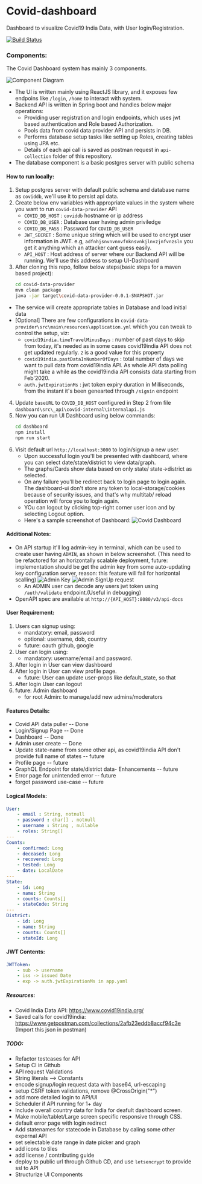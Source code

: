 # Covid-dashboard
Dashboard to visualize Covid19 India Data, with User login/Registration.

[![Build Status](https://img.shields.io/endpoint.svg?url=https%3A%2F%2Factions-badge.atrox.dev%2Fpritamprasd%2Fcovid-dashboard%2Fbadge%3Fref%3Dmain&style=flat)](https://actions-badge.atrox.dev/pritamprasd/covid-dashboard/goto?ref=main)

### Components:
The Covid Dashboard system has mainly 3 components.

![Component Diagram](images/componets.png)

- The UI is written mainly using ReactJS library, and it exposes few endpoins like `/login`, `/home` to interact with system.
- Backend API is written in Spring boot and handles below major operations:
    - Providing user registration and login endpoints, which uses jwt based authentication and Role based Authorization.
    - Pools data from covid data provider API and persists in DB.
    - Performs database setup tasks like setting up Roles, creating tables using JPA etc.
    - Details of each api call is saved as postman request in `api-collection` folder of this repository.
- The database component is a basic postgres server with public schema

#### How to run locally:
1. Setup postgres server with default public schema and database name as `coviddb`, we'll use it to persist api data.
2. Create below env variables with appropriate values in the system where you want to run `covid-data-provider` API
    - `COVID_DB_HOST` : `coviddb` hostname or ip address
    - `COVID_DB_USER` : Database user having admin priviledge 
    - `COVID_DB_PASS` : Password for `COVID_DB_USER`
    - `JWT_SECRET`    : Some unique string which will be used to encrypt user information in JWT. e.g, `adfnhjsnvnvnnvfnknsvnkjlnvzjnfvnzsln` you get it anything which an attacker cant guess easily.
    - `API_HOST`      : Host address of server where our Backend API will be running. We'll use this address to setup UI-Dashboard
3. After cloning this repo, follow below steps(basic steps for a maven based project):
    ```sh
    cd covid-data-provider
    mvn clean package
    java -jar target\covid-data-provider-0.0.1-SNAPSHOT.jar
    ```
- The service will create appropriate tables in Database and load initial data
- [Optional] There are few configurations in `covid-data-provider\src\main\resources\application.yml` which you can tweak to control the setup, viz:
    - `covid19india.timeTravelMinusDays` : number of past days to skip from today, it's needed as in some cases covid19india API does not get updated regularly. `2` is a good value for this property
    - `covid19india.pastDataInNumberOfDays` : total number of days we want to pull data from covid19india API. As whole API data polling might take a while as the covid19india API consists data starting from Feb'2020.
    - `auth.jwtExpirationMs` : jwt token expiry duration in Milliseconds, from the instant it's been genearted through `/signin` endpoint

4. Update `baseURL` to `COVID_DB_HOST` configured in Step 2 from file `dashboard\src\_api\covid-internal\internalapi.js`
5. Now you can run UI Dashboard using below commands: 
    ```sh
    cd dashboard
    npm install
    npm run start
    ```
6. Visit default url `http://localhost:3000` to login/signup a new user.
    - Upon successful login you'll be presented with dashboard, where you can select date/state/district to view data/graph.
    - The graphs/Cards show data based on only state/ state->district as selected.
    - On any failure you'll be redirect back to login page to login again. The dashboard-ui don't store any token to local-storage/cookies because of security issues, and that's why multitab/ reload operation will force you to login again.
    - YOu can logout by clicking top-right corner user icon and by selecting Logout option.
    - Here's a sample screenshot of Dashboard:
    ![Covid Dashboard](images/dashboard.png)


#### Additional Notes: 
- On API startup it'll log admin-key in terminal, which can be used to create user having `ADMIN`, as shown in below screenshot. (This need to be refactored for an horizontally scalable deployment, future: implementation should be get the admin key from some auto-updating key configuration server, reason: this feature will fail for horizontal scalling)
    ![Admin Key](images/admin-key.png)
    ![Admin SignUp request](images/admin-signup.png)
    - An ADMIN user can decode any users jwt token using `/auth/validate` endpoint.(Useful in debugging)
- OpenAPI spec are available at `http://{API_HOST}:8080/v3/api-docs`

#### User Requirement:
1. Users can signup using:
    - mandatory: email, password
    - optional: username, dob, country
    - future: oauth github, google
2. User can login using:
    - mandatory: username/email and password.
3. After login in User can view dashboard
4. After login in User can view profile page.
    - future: User can update user-props like default_state, so that 
5. After login User can logout
6. future: Admin dashboard
    - for root Admin: to manage/add new admins/moderators

#### Features Details:
- Covid API data puller -- Done
- Login/Signup Page -- Done
- Dashboard -- Done
- Admin user create -- Done
- Update state-name from some other api, as covid19india API don't provide full name of states -- future
- Profile page -- future
- GraphQL Endpoint for state/district data- Enhancements -- future
- Error page for unintended error -- future
- forgot password use-case -- future

#### Logical Models:
```yaml
User:
    - email : String, notnull
    - password : char[] , notnull
    - username : String , nullable
    - roles: String[]
---
Counts:
    - confirmed: Long
    - deceased: Long
    - recovered: Long
    - tested: Long
    - date: LocalDate
---
State:
    - id: Long
    - name: String
    - counts: Counts[] 
    - stateCode: String
---
District:
    - id: Long
    - name: String
    - counts: Counts[] 
    - stateId: Long     
```

#### JWT Contents:
```yaml
JWTToken:
    - sub -> username
    - iss -> issued Date 
    - exp -> auth.jwtExpirationMs in app.yaml
```

##### Resources:
- Covid India Data API: https://www.covid19india.org/ 
- Saved calls for covid19india: https://www.getpostman.com/collections/2afb23eddb8accf94c3e (Import this json in postman)

##### TODO:
- Refactor testcases for API
- Setup CI in Github 
- API request Validations
- String literals --> Constants
- encode signup/login request data with base64, url-escaping
- setup CSRF token validations, remove @CrossOrigin("*")
- add more detailed login to API/UI
- Scheduler if API running for 1+ day
- Include overall country data for India for deafult dashboard screen.
- Make mobile/tablet/Large screen specific responsive through CSS.
- default error page with login redirect
- Add statenames for statecode in Database by caling some other expernal API
- set selectable date range in date picker and graph
- add icons to tiles
- add license / contributing guide
- deploy to public url through Github CD, and use `letsencrypt` to provide ssl to API
- Structurize UI Components
